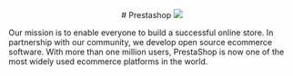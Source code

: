 <p align="center">
  # Prestashop
  
  <img src="http://prestashop.qatestlab.com.ua/modules/blockbanner/img/sale70.png">
    
Our mission is to enable everyone to build a successful online store. In partnership with our community, we develop open source ecommerce software. With more than one million users, PrestaShop is now one of the most widely used ecommerce platforms in the world.
  
  </p>
